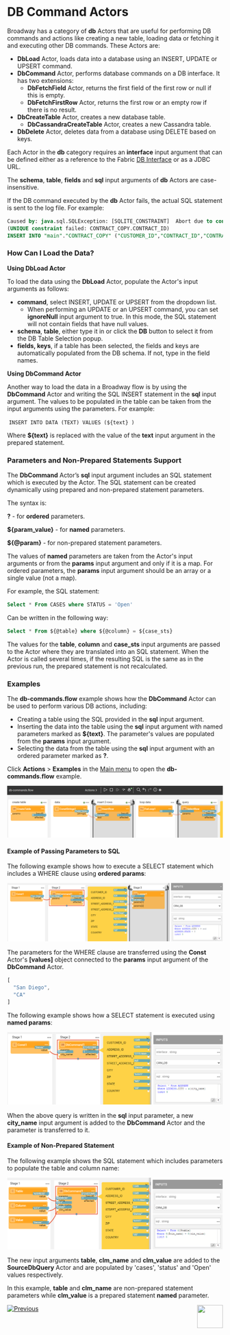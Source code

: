 # DB Command Actors 

Broadway has a category of **db** Actors that are useful for performing DB commands and actions like creating a new table, loading data or fetching it and executing other DB commands. These Actors are:
- **DbLoad** Actor, loads data into a database using an INSERT, UPDATE or UPSERT command.
- **DbCommand** Actor, performs database commands on a DB interface. It has two extensions: 
  - **DbFetchField** Actor, returns the first field of the first row or null if this is empty.
  - **DbFetchFirstRow** Actor, returns the first row or an empty row if there is no result.
- **DbCreateTable** Actor, creates a new database table.
  - **DbCassandraCreateTable** Actor, creates a new Cassandra table.
- **DbDelete** Actor, deletes data from a database using DELETE based on keys.

Each Actor in the **db** category requires an **interface** input argument that can be defined either as a reference to the Fabric [DB Interface](/articles/05_DB_interfaces/03_DB_interfaces_overview.md) or as a JDBC URL. 

The **schema**, **table**, **fields** and **sql** input arguments of **db** Actors are case-insensitive. 

If the DB command executed by the **db** Actor fails, the actual SQL statement is sent to the log file. For example:

~~~sql
Caused by: java.sql.SQLException: [SQLITE_CONSTRAINT]  Abort due to constraint violation
(UNIQUE constraint failed: CONTRACT_COPY.CONTRACT_ID)
INSERT INTO "main"."CONTRACT_COPY" ("CUSTOMER_ID","CONTRACT_ID","CONTRACT_REF_ID") VALUES (?,?,?)
~~~

### How Can I Load the Data?

**Using DbLoad Actor**

To load the data using the **DbLoad** Actor, populate the Actor's input arguments as follows:

* **command**, select INSERT, UPDATE or UPSERT from the dropdown list.
  * When performing an UPDATE or an UPSERT command, you can set **ignoreNull** input argument to true. In this mode, the SQL statement will not contain fields that have null values.
* **schema**, **table**, either type it in or click the **DB** button to select it from the DB Table Selection popup. 
* **fields, keys**, if a table has been selected, the fields and keys are automatically populated from the DB schema. If not, type in the field names.

**Using DbCommand Actor**

Another way to load the data in a Broadway flow is by using the **DbCommand** Actor and writing the SQL INSERT statement in the **sql** input argument. The values to be populated in the table can be taken from the input arguments using the parameters. For example:

​	`INSERT INTO DATA (TEXT) VALUES (${text} )`

Where **${text}** is replaced with the value of the **text** input argument in the prepared statement.

### Parameters and Non-Prepared Statements Support 

The **DbCommand** Actor’s **sql** input argument includes an SQL statement which is executed by the Actor. The SQL statement can be created dynamically using prepared and non-prepared statement parameters. 

The syntax is:

**?** - for **ordered** parameters.

**${param_value}** - for **named** parameters.

**${@param}** - for non-prepared statement parameters.

The values of **named** parameters are taken from the Actor's input arguments or from the **params** input argument and only if it is a map. For ordered parameters, the **params** input argument should be an array or a single value (not a map).

For example, the SQL statement:

~~~sql
Select * From CASES where STATUS = 'Open'
~~~

Can be written in the following way:

~~~sql
Select * From ${@table} where ${@column} = ${case_sts}
~~~

The values for the **table**, **column** and **case_sts** input arguments are passed to the Actor where they are translated into an SQL statement. When the Actor is called several times, if the resulting SQL is the same as in the previous run, the prepared statement is not recalculated.

### Examples
The **db-commands.flow** example shows how the **DbCommand** Actor can be used to perform various DB actions, including:

* Creating a table using the SQL provided in the **sql** input argument.
* Inserting the data into the table using the **sql** input argument with named parameters marked as **${text}**. The parameter's values are populated from the **params** input argument.
* Selecting the data from the table using the **sql** input argument with an ordered parameter marked as **?**.

Click **Actions** > **Examples** in the [Main menu](../18_broadway_flow_window.md#main-menu) to open the **db-commands.flow** example. 

![image](../images/99_actors_05_1.PNG)


#### Example of Passing Parameters to SQL

The following example shows how to execute a SELECT statement which includes a WHERE clause using **ordered params**:

![image](../images/99_actors_05_2.PNG)

The parameters for the WHERE clause are transferred using the **Const** Actor's **[values]** object  connected to the **params** input argument of the **DbCommand** Actor.

~~~javascript
[
  "San Diego",
  "CA"
]
~~~

The following example shows how a SELECT statement is executed using **named params**:

![image](../images/99_actors_05_3.PNG)

When the above query is written in the **sql** input parameter, a new **city_name** input argument is added to the **DbCommand** Actor and the parameter is transferred to it. 

#### Example of Non-Prepared Statement

The following example shows the SQL statement which includes parameters to populate the table and column name:

![image](../images/99_actors_05_4.PNG)

The new input arguments **table**, **clm_name** and **clm_value** are added to the **SourceDbQuery** Actor and are populated by 'cases', 'status' and 'Open' values respectively.

In this example, **table** and **clm_name** are non-prepared statement parameters while **clm_value** is a prepared statement  **named** parameter.



[![Previous](/articles/images/Previous.png)](04_queue_actors.md)[<img align="right" width="60" height="54" src="/articles/images/Next.png">](06_error_handling_actors.md)

